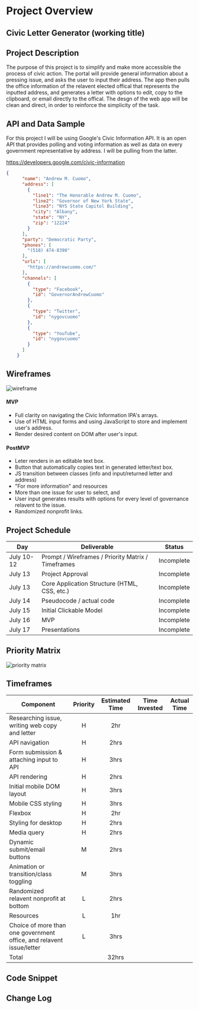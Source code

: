 # Project Overview

## Civic Letter Generator (working title)

## Project Description

The purpose of this project is to simplify and make more accessible the process of civic action. The portal will provide general information about a pressing issue, and asks the user to input their address. The app then pulls the office information of the relavent elected offical that represents the inputted address, and generates a letter with options to edit, copy to the clipboard, or email directly to the offical. The desgn of the web app will be clean and direct, in order to reinforce the simplicity of the task.

## API and Data Sample

For this project I will be using Google's Civic Information API. It is an open API that provides polling and voting information as well as data on every government representative by address. I will be pulling from the latter.

https://developers.google.com/civic-information

```json
{
      "name": "Andrew M. Cuomo",
      "address": [
        {
          "line1": "The Honorable Andrew M. Cuomo",
          "line2": "Governor of New York State",
          "line3": "NYS State Capitol Building",
          "city": "Albany",
          "state": "NY",
          "zip": "12224"
        }
      ],
      "party": "Democratic Party",
      "phones": [
        "(518) 474-8390"
      ],
      "urls": [
        "https://andrewcuomo.com/"
      ],
      "channels": [
        {
          "type": "Facebook",
          "id": "GovernorAndrewCuomo"
        },
        {
          "type": "Twitter",
          "id": "nygovcuomo"
        },
        {
          "type": "YouTube",
          "id": "nygovcuomo"
        }
      ]
    }
```

## Wireframes

![wireframe](/assets/images.wireframes.png)

#### MVP 

* Full clarity on navigating the Civic Information IPA's arrays.
* Use of HTML input forms and using JavaScript to store and implement user's address.
* Render desired content on DOM after user's input.


#### PostMVP  

* Leter renders in an editable text box.
* Button that automatically copies text in generated letter/text box.
* JS transition between classes (info and input/returned letter and address)
* "For more information" and resources
* More than one issue for user to select, and
* User input generates results with options for every level of governance relavent to the issue.
* Randomized nonprofit links.

## Project Schedule

|  Day | Deliverable | Status
|---|---| ---|
|July 10-12| Prompt / Wireframes / Priority Matrix / Timeframes | Incomplete
|July 13| Project Approval | Incomplete
|July 13| Core Application Structure (HTML, CSS, etc.) | Incomplete
|July 14| Pseudocode / actual code | Incomplete
|July 15| Initial Clickable Model  | Incomplete
|July 16| MVP | Incomplete
|July 17| Presentations | Incomplete

## Priority Matrix

![priority matrix](/assets/images.priority_matrix.png)

## Timeframes

| Component | Priority | Estimated Time | Time Invested | Actual Time |
| --- | :---: |  :---: | :---: | :---: |
| Researching issue, writing web copy and letter | H | 2hr | | |
| API navigation | H | 2hrs | | |
| Form submission & attaching input to API | H | 3hrs | | |
| API rendering | H | 2hrs | | |
| Initial mobile DOM layout | H | 3hrs | | |
| Mobile CSS styling | H | 3hrs | | |
| Flexbox | H | 2hr | | |
| Styling for desktop | H | 2hrs | | |
| Media query | H | 2hrs | | |
| Dynamic submit/email buttons | M | 2hrs | | |
| Animation or transition/class toggling | M | 3hrs | | |
| Randomized relavent nonprofit at bottom | L | 2hrs | | |
| Resources | L | 1hr | | |
| Choice of more than one government office, and relavent issue/letter | L | 3hrs | | |
| Total ||32hrs | | |

## Code Snippet



## Change Log

